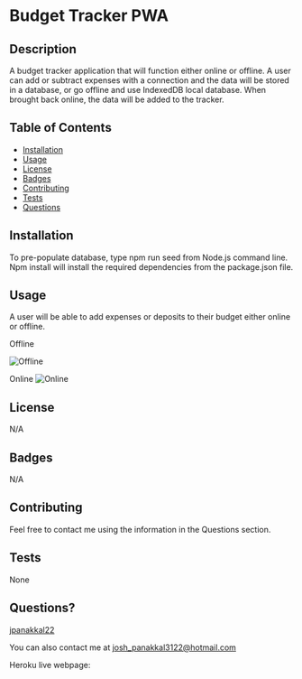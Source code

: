 # Budget Tracker PWA

## Description
A budget tracker application that will function either online or offline. A user can add or subtract expenses with a connection and the data will be stored in a database, or go offline and use IndexedDB local database. When brought back online, the data will be added to the tracker. 

## Table of Contents

* [Installation](#installation)
* [Usage](#usage)
* [License](#license)
* [Badges](#badges)
* [Contributing](#contributing)
* [Tests](#tests)
* [Questions](#questions)

## Installation
To pre-populate database, type npm run seed from Node.js command line. Npm install will install the required dependencies from the package.json file. 

## Usage
A user will be able to add expenses or deposits to their budget either online or offline. 

Offline 

![Offline](./assets/img/offline.PNG)

Online
![Online](./assets/img/online.PNG)

## License
N/A

## Badges
N/A

## Contributing 
Feel free to contact me using the information in the Questions section.

## Tests
None

## Questions?
[jpanakkal22](https://github.com/jpanakkal22)

You can also contact me at josh_panakkal3122@hotmail.com

Heroku live webpage: 